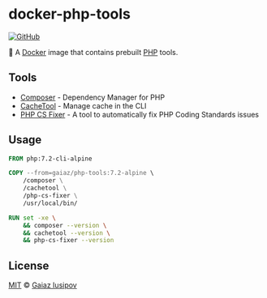 # docker-php-tools

[![GitHub](https://img.shields.io/github/license/gaiaz-iusipov/docker-php-extensions.svg)](https://github.com/gaiaz-iusipov/docker-php-extensions#license)

:whale: A [Docker](https://www.docker.com/) image that contains prebuilt [PHP](https://hub.docker.com/_/php/) tools.

## Tools

- [Composer](https://getcomposer.org/) - Dependency Manager for PHP
- [CacheTool](http://gordalina.github.io/cachetool/) - Manage cache in the CLI
- [PHP CS Fixer](https://cs.symfony.com/) - A tool to automatically fix PHP Coding Standards issues

## Usage

```Dockerfile
FROM php:7.2-cli-alpine

COPY --from=gaiaz/php-tools:7.2-alpine \
    /composer \
    /cachetool \
    /php-cs-fixer \
    /usr/local/bin/

RUN set -xe \
    && composer --version \
    && cachetool --version \
    && php-cs-fixer --version
```

## License

[MIT](http://opensource.org/licenses/MIT) © [Gaiaz Iusipov](https://github.com/gaiaz-iusipov)
